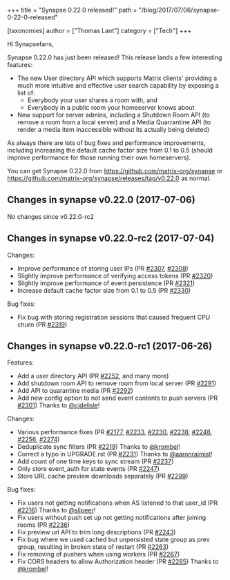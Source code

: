 +++
title = "Synapse 0.22.0 released!"
path = "/blog/2017/07/06/synapse-0-22-0-released"

[taxonomies]
author = ["Thomas Lant"]
category = ["Tech"]
+++

Hi Synapsefans,

Synapse 0.22.0 has just been released! This release lands a few interesting features:
<ul>
 	<li>The new User directory API which supports Matrix clients' providing a much more intuitive and effective user search capability by exposing a list of:
<ul>
 	<li>Everybody your user shares a room with, and</li>
 	<li>Everybody in a public room your homeserver knows about</li>
</ul>
</li>
 	<li>New support for server admins, including a Shutdown Room API (to remove a room from a local server) and a Media Quarrantine API (to render a media item inaccessible without its actually being deleted)</li>
</ul>
As always there are lots of bug fixes and performance improvements, including increasing the default cache factor size from 0.1 to 0.5 (should improve performance for those running their own homeservers).

You can get Synapse 0.22.0 from <a href="https://github.com/matrix-org/synapse">https://github.com/matrix-org/synapse</a> or <a href="https://github.com/matrix-org/synapse/releases/tag/v0.22.0">https://github.com/matrix-org/synapse/releases/tag/v0.22.0</a> as normal.

## Changes in synapse v0.22.0 (2017-07-06)

No changes since v0.22.0-rc2

## Changes in synapse v0.22.0-rc2 (2017-07-04)

Changes:
<ul>
 	<li>Improve performance of storing user IPs (PR <a class="issue-link js-issue-link" href="https://github.com/matrix-org/synapse/pull/2307" data-url="https://github.com/matrix-org/synapse/issues/2307" data-id="238837177" data-error-text="Failed to load issue title" data-permission-text="Issue title is private">#2307</a>, <a class="issue-link js-issue-link" href="https://github.com/matrix-org/synapse/pull/2308" data-url="https://github.com/matrix-org/synapse/issues/2308" data-id="238864014" data-error-text="Failed to load issue title" data-permission-text="Issue title is private">#2308</a>)</li>
 	<li>Slightly improve performance of verifying access tokens (PR <a class="issue-link js-issue-link" href="https://github.com/matrix-org/synapse/pull/2320" data-url="https://github.com/matrix-org/synapse/issues/2320" data-id="239486219" data-error-text="Failed to load issue title" data-permission-text="Issue title is private">#2320</a>)</li>
 	<li>Slightly improve performance of event persistence (PR <a class="issue-link js-issue-link" href="https://github.com/matrix-org/synapse/pull/2321" data-url="https://github.com/matrix-org/synapse/issues/2321" data-id="239502265" data-error-text="Failed to load issue title" data-permission-text="Issue title is private">#2321</a>)</li>
 	<li>Increase default cache factor size from 0.1 to 0.5 (PR <a class="issue-link js-issue-link" href="https://github.com/matrix-org/synapse/pull/2330" data-url="https://github.com/matrix-org/synapse/issues/2330" data-id="240356521" data-error-text="Failed to load issue title" data-permission-text="Issue title is private">#2330</a>)</li>
</ul>
Bug fixes:
<ul>
 	<li>Fix bug with storing registration sessions that caused frequent CPU churn
(PR <a class="issue-link js-issue-link" href="https://github.com/matrix-org/synapse/pull/2319" data-url="https://github.com/matrix-org/synapse/issues/2319" data-id="239472982" data-error-text="Failed to load issue title" data-permission-text="Issue title is private">#2319</a>)</li>
</ul>

## Changes in synapse v0.22.0-rc1 (2017-06-26)

Features:
<ul>
 	<li>Add a user directory API (PR <a class="issue-link js-issue-link" href="https://github.com/matrix-org/synapse/pull/2252" data-url="https://github.com/matrix-org/synapse/issues/2252" data-id="232602331" data-error-text="Failed to load issue title" data-permission-text="Issue title is private">#2252</a>, and many more)</li>
 	<li>Add shutdown room API to remove room from local server (PR <a class="issue-link js-issue-link" title="Add shutdown room API" href="https://github.com/matrix-org/synapse/pull/2291" data-id="236863021" data-error-text="Failed to load issue title" data-permission-text="Issue title is private">#2291</a>)</li>
 	<li>Add API to quarantine media (PR <a class="issue-link js-issue-link" href="https://github.com/matrix-org/synapse/pull/2292" data-url="https://github.com/matrix-org/synapse/issues/2292" data-id="236951215" data-error-text="Failed to load issue title" data-permission-text="Issue title is private">#2292</a>)</li>
 	<li>Add new config option to not send event contents to push servers (PR <a class="issue-link js-issue-link" title="Add configuration parameter to allow redaction of content from push m…" href="https://github.com/matrix-org/synapse/pull/2301" data-id="238111730" data-error-text="Failed to load issue title" data-permission-text="Issue title is private">#2301</a>)
Thanks to <a class="user-mention" href="https://github.com/cjdelisle">@cjdelisle</a>!</li>
</ul>
Changes:
<ul>
 	<li>Various performance fixes (PR <a class="issue-link js-issue-link" href="https://github.com/matrix-org/synapse/pull/2177" data-url="https://github.com/matrix-org/synapse/issues/2177" data-id="225644418" data-error-text="Failed to load issue title" data-permission-text="Issue title is private">#2177</a>, <a class="issue-link js-issue-link" href="https://github.com/matrix-org/synapse/pull/2233" data-url="https://github.com/matrix-org/synapse/issues/2233" data-id="229717425" data-error-text="Failed to load issue title" data-permission-text="Issue title is private">#2233</a>, <a class="issue-link js-issue-link" href="https://github.com/matrix-org/synapse/pull/2230" data-url="https://github.com/matrix-org/synapse/issues/2230" data-id="229354438" data-error-text="Failed to load issue title" data-permission-text="Issue title is private">#2230</a>, <a class="issue-link js-issue-link" href="https://github.com/matrix-org/synapse/pull/2238" data-url="https://github.com/matrix-org/synapse/issues/2238" data-id="230015890" data-error-text="Failed to load issue title" data-permission-text="Issue title is private">#2238</a>, <a class="issue-link js-issue-link" href="https://github.com/matrix-org/synapse/pull/2248" data-url="https://github.com/matrix-org/synapse/issues/2248" data-id="231384660" data-error-text="Failed to load issue title" data-permission-text="Issue title is private">#2248</a>, <a class="issue-link js-issue-link" href="https://github.com/matrix-org/synapse/pull/2256" data-url="https://github.com/matrix-org/synapse/issues/2256" data-id="234157222" data-error-text="Failed to load issue title" data-permission-text="Issue title is private">#2256</a>,
<a class="issue-link js-issue-link" href="https://github.com/matrix-org/synapse/pull/2274" data-url="https://github.com/matrix-org/synapse/issues/2274" data-id="235482780" data-error-text="Failed to load issue title" data-permission-text="Issue title is private">#2274</a>)</li>
 	<li>Deduplicate sync filters (PR <a class="issue-link js-issue-link" href="https://github.com/matrix-org/synapse/pull/2219" data-url="https://github.com/matrix-org/synapse/issues/2219" data-id="228004726" data-error-text="Failed to load issue title" data-permission-text="Issue title is private">#2219</a>) Thanks to <a class="user-mention" href="https://github.com/krombel">@krombel</a>!</li>
 	<li>Correct a typo in UPGRADE.rst (PR <a class="issue-link js-issue-link" href="https://github.com/matrix-org/synapse/pull/2231" data-url="https://github.com/matrix-org/synapse/issues/2231" data-id="229539435" data-error-text="Failed to load issue title" data-permission-text="Issue title is private">#2231</a>) Thanks to <a class="user-mention" href="https://github.com/aaronraimist">@aaronraimist</a>!</li>
 	<li>Add count of one time keys to sync stream (PR <a class="issue-link js-issue-link" href="https://github.com/matrix-org/synapse/pull/2237" data-url="https://github.com/matrix-org/synapse/issues/2237" data-id="229999204" data-error-text="Failed to load issue title" data-permission-text="Issue title is private">#2237</a>)</li>
 	<li>Only store event_auth for state events (PR <a class="issue-link js-issue-link" href="https://github.com/matrix-org/synapse/pull/2247" data-url="https://github.com/matrix-org/synapse/issues/2247" data-id="231038843" data-error-text="Failed to load issue title" data-permission-text="Issue title is private">#2247</a>)</li>
 	<li>Store URL cache preview downloads separately (PR <a class="issue-link js-issue-link" href="https://github.com/matrix-org/synapse/pull/2299" data-url="https://github.com/matrix-org/synapse/issues/2299" data-id="238100783" data-error-text="Failed to load issue title" data-permission-text="Issue title is private">#2299</a>)</li>
</ul>
Bug fixes:
<ul>
 	<li>Fix users not getting notifications when AS listened to that user_id (PR
<a class="issue-link js-issue-link" href="https://github.com/matrix-org/synapse/pull/2216" data-url="https://github.com/matrix-org/synapse/issues/2216" data-id="227919645" data-error-text="Failed to load issue title" data-permission-text="Issue title is private">#2216</a>) Thanks to <a class="user-mention" href="https://github.com/slipeer">@slipeer</a>!</li>
 	<li>Fix users without push set up not getting notifications after joining rooms
(PR <a class="issue-link js-issue-link" href="https://github.com/matrix-org/synapse/pull/2236" data-url="https://github.com/matrix-org/synapse/issues/2236" data-id="229977772" data-error-text="Failed to load issue title" data-permission-text="Issue title is private">#2236</a>)</li>
 	<li>Fix preview url API to trim long descriptions (PR <a class="issue-link js-issue-link" href="https://github.com/matrix-org/synapse/pull/2243" data-url="https://github.com/matrix-org/synapse/issues/2243" data-id="230506502" data-error-text="Failed to load issue title" data-permission-text="Issue title is private">#2243</a>)</li>
 	<li>Fix bug where we used cached but unpersisted state group as prev group,
resulting in broken state of restart (PR <a class="issue-link js-issue-link" href="https://github.com/matrix-org/synapse/pull/2263" data-url="https://github.com/matrix-org/synapse/issues/2263" data-id="234489302" data-error-text="Failed to load issue title" data-permission-text="Issue title is private">#2263</a>)</li>
 	<li>Fix removing of pushers when using workers (PR <a class="issue-link js-issue-link" title="Fix removing of pushers when using workers" href="https://github.com/matrix-org/synapse/pull/2267" data-id="234785628" data-error-text="Failed to load issue title" data-permission-text="Issue title is private">#2267</a>)</li>
 	<li>Fix CORS headers to allow Authorization header (PR <a class="issue-link js-issue-link" title="allow Authorization header" href="https://github.com/matrix-org/synapse/pull/2285" data-id="236427727" data-error-text="Failed to load issue title" data-permission-text="Issue title is private">#2285</a>) Thanks to <a class="user-mention" href="https://github.com/krombel">@krombel</a>!</li>
</ul>
